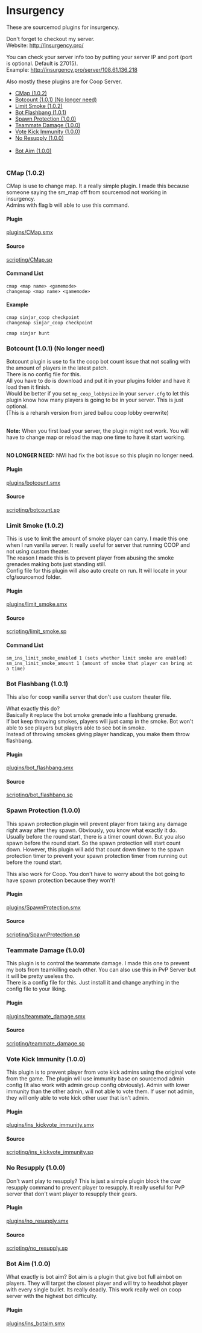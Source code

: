 # Insurgency
These are sourcemod plugins for insurgency.<br>

Don't forget to checkout my server.<br>
Website: http://insurgency.pro/

You can check your server info too by putting your server IP and port (port is optional. Default is 27015).<br>
Example: http://insurgency.pro/server/108.61.136.218

Also mostly these plugins are for Coop Server.

 * <a href='#cmap-102'>CMap (1.0.2)</a>
 * <a href='#botcount-101'>Botcount (1.0.1) (No longer need)</a>
 * <a href='#limit-smoke-102'>Limit Smoke (1.0.2)</a>
 * <a href='#bot-flashbang-101'>Bot Flashbang (1.0.1)</a>
 * <a href='#spawn-protection-100'>Spawn Protection (1.0.0)</a>
 * <a href='#teammate-damage-100'>Teammate Damage (1.0.0)</a>
 * <a href='#vote-kick-immunity-100'>Vote Kick Immunity (1.0.0)</a>
 * <a href='#no-resupply-100'>No Resupply (1.0.0)</a><br><br>
 * <a href='#bot-aim-100'>Bot Aim (1.0.0)</a><br><br>
 


### CMap (1.0.2)
CMap is use to change map. It a really simple plugin. I made this because someone saying the sm_map off from sourcemod not working in insurgency.<br>
Admins with flag b will able to use this command.<br>

#### Plugin
[plugins/CMap.smx](https://github.com/zWolfi/Insurgency/blob/master/plugins/CMap.smx?raw=true)

#### Source
[scripting/CMap.sp](https://github.com/zWolfi/Insurgency/blob/master/scripting/CMap.sp)

#### Command List
```
cmap <map name> <gamemode>
changemap <map name> <gamemode>
```

#### Example
```
cmap sinjar_coop checkpoint
changemap sinjar_coop checkpoint

cmap sinjar hunt
```


### Botcount (1.0.1) (No longer need)
Botcount plugin is use to fix the coop bot count issue that not scaling with the amount of players in the latest patch.<br>
There is no config file for this.<br>
All you have to do is download and put it in your plugins folder and have it load then it finish.<br>
Would be better if you set `mp_coop_lobbysize` in your `server.cfg` to let this plugin know how many players is going to be in your server. This is just optional.<br>
(This is a reharsh version from jared ballou coop lobby overwrite)<br><br>

**Note:** When you first load your server, the plugin might not work. You will have to change map or reload the map one time to have it start working.<br><br>

**NO LONGER NEED:** NWI had fix the bot issue so this plugin no longer need.<br>

#### Plugin
[plugins/botcount.smx](https://github.com/zWolfi/Insurgency/blob/master/plugins/botcount.smx?raw=true)

#### Source
[scripting/botcount.sp](https://github.com/zWolfi/Insurgency/blob/master/scripting/botcount.sp)


### Limit Smoke (1.0.2)
This is use to limit the amount of smoke player can carry. I made this one when I run vanilla server. It really useful for server that running COOP and not using custom theater.<br>
The reason I made this is to prevent player from abusing the smoke grenades making bots just standing still.<br>
Config file for this plugin will also auto create on run. It will locate in your cfg/sourcemod folder.<br>

#### Plugin
[plugins/limit_smoke.smx](https://github.com/zWolfi/Insurgency/blob/master/plugins/limit_smoke.smx?raw=true)

#### Source
[scripting/limit_smoke.sp](https://github.com/zWolfi/Insurgency/blob/master/scripting/limit_smoke.sp)

#### Command List
```
sm_ins_limit_smoke_enabled 1 (sets whether limit smoke are enabled)
sm_ins_limit_smoke_amount 1 (amount of smoke that player can bring at a time)
```


### Bot Flashbang (1.0.1)
This also for coop vanilla server that don't use custom theater file.<br>

What exactly this do?<br>
Basically it replace the bot smoke grenade into a flashbang grenade.<br>
If bot keep throwing smokes, players will just camp in the smoke. Bot won't able to see players but players able to see bot in smoke.<br>
Instead of throwing smokes giving player handicap, you make them throw flashbang.<br>

#### Plugin
[plugins/bot_flashbang.smx](https://github.com/zWolfi/Insurgency/blob/master/plugins/bot_flashbang.smx?raw=true)

#### Source
[scripting/bot_flashbang.sp](https://github.com/zWolfi/Insurgency/blob/master/scripting/bot_flashbang.sp)


### Spawn Protection (1.0.0)
This spawn protection plugin will prevent player from taking any damage right away after they spawn. Obviously, you know what exactly it do.<br>
Usually before the round start, there is a timer count down. But you also spawn before the round start. So the spawn protection will start count down. However, this plugin will add that count down timer to the spawn protection timer to prevent your spawn protection timer from running out before the round start.<br>

This also work for Coop. You don't have to worry about the bot going to have spawn protection because they won't!

#### Plugin
[plugins/SpawnProtection.smx](https://github.com/zWolfi/Insurgency/blob/master/plugins/SpawnProtection.smx?raw=true)

#### Source
[scripting/SpawnProtection.sp](https://github.com/zWolfi/Insurgency/blob/master/scripting/SpawnProtection.sp)


### Teammate Damage (1.0.0)
This plugin is to control the teammate damage. I made this one to prevent my bots from teamkilling each other. You can also use this in PvP Server but it will be pretty useless tho.<br>
There is a config file for this. Just install it and change anything in the config file to your liking.

#### Plugin
[plugins/teammate_damage.smx](https://github.com/zWolfi/Insurgency/blob/master/plugins/teammate_damage.smx?raw=true)

#### Source
[scripting/teammate_damage.sp](https://github.com/zWolfi/Insurgency/blob/master/scripting/teammate_damage.sp)


### Vote Kick Immunity (1.0.0)
This plugin is to prevent player from vote kick admins using the original vote from the game. The plugin will use immunity base on sourcemod admin config (It also work with admin group config obviously). Admin with lower immunity than the other admin, will not able to vote them. If user not admin, they will only able to vote kick other user that isn't admin.

#### Plugin
[plugins/ins_kickvote_immunity.smx](https://github.com/zWolfi/Insurgency/blob/master/plugins/ins_kickvote_immunity.smx?raw=true)

#### Source
[scripting/ins_kickvote_immunity.sp](https://github.com/zWolfi/Insurgency/blob/master/scripting/ins_kickvote_immunity.sp)


### No Resupply (1.0.0)
Don't want play to resupply? This is just a simple plugin block the cvar resupply command to prevent player to resupply. It really useful for PvP server that don't want player to resupply their gears.

#### Plugin
[plugins/no_resupply.smx](https://github.com/zWolfi/Insurgency/blob/master/plugins/no_resupply.smx?raw=true)

#### Source
[scripting/no_resupply.sp](https://github.com/zWolfi/Insurgency/blob/master/scripting/no_resupply.sp)



### Bot Aim (1.0.0)
What exactly is bot aim? Bot aim is a plugin that give bot full aimbot on players. They will target the closest player and will try to headshot player with every single bullet. Its really deadly. This work really well on coop server with the highest bot difficulty.

#### Plugin
[plugins/ins_botaim.smx](https://github.com/zWolfi/Insurgency/blob/master/plugins/ins_botaim.smx?raw=true)
